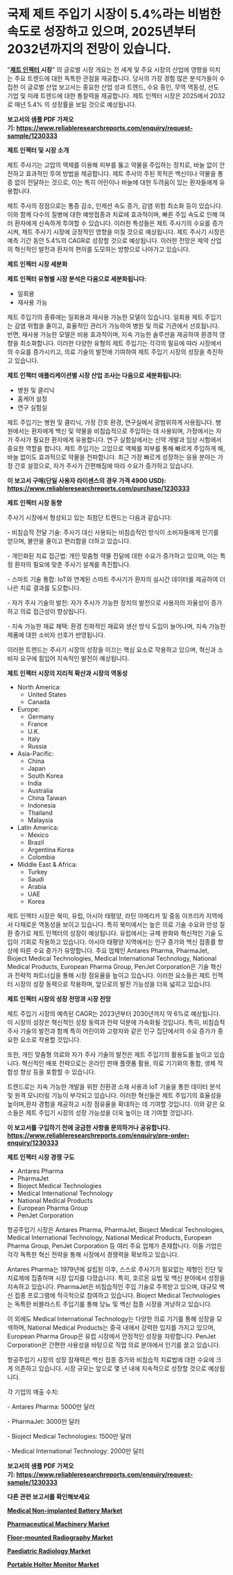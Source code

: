 <p><h1>국제 제트 주입기 시장이 5.4%라는 비범한 속도로 성장하고 있으며, 2025년부터 2032년까지의 전망이 있습니다.</h1></p><p>"<strong><a href="https://www.reliableresearchreports.com/jet-injector-r1230333?utm_campaign=106&utm_medium=7&utm_source=Github&utm_content=ia&utm_term=15012025&utm_id=jet-injector">제트 인젝터&nbsp;</a></strong><strong>시장</strong>" 의 글로벌 시장 개요는 전 세계 및 주요 시장의 산업에 영향을 미치는 주요 트렌드에 대한 독특한 관점을 제공합니다. 당사의 가장 경험 많은 분석가들이 수집한 이 글로벌 산업 보고서는 중요한 산업 성과 트렌드, 수요 동인, 무역 역동성, 선도 기업 및 미래 트렌드에 대한 통찰력을 제공합니다. 제트 인젝터 시장은 2025에서 2032로 매년 5.4% 의 성장률을 보일 것으로 예상됩니다.&nbsp;</p>
<p><strong>보고서의 샘플 PDF 가져오기:&nbsp;<a href="https://www.reliableresearchreports.com/enquiry/request-sample/1230333?utm_campaign=106&utm_medium=7&utm_source=Github&utm_content=ia&utm_term=15012025&utm_id=jet-injector">https://www.reliableresearchreports.com/enquiry/request-sample/1230333</a></strong></p>
<p><strong>제트 인젝터 및 시장 소개</strong></p>
<p><p>제트 주사기는 고압의 액체를 이용해 피부를 뚫고 약물을 주입하는 장치로, 바늘 없이 안전하고 효과적인 투여 방법을 제공합니다. 제트 주사의 주된 목적은 백신이나 약물을 통증 없이 전달하는 것으로, 이는 특히 어린이나 바늘에 대한 두려움이 있는 환자들에게 유용합니다.</p><p>제트 주사의 장점으로는 통증 감소, 인제션 속도 증가, 감염 위험 최소화 등이 있습니다. 이와 함께 다수의 질병에 대한 예방접종과 치료에 효과적이며, 빠른 주입 속도로 인해 여러 환자에게 신속하게 투여할 수 있습니다. 이러한 특성들은 제트 주사기의 수요를 증가시켜, 제트 주사기 시장에 긍정적인 영향을 미칠 것으로 예상됩니다. 제트 주사기 시장은 예측 기간 동안 5.4%의 CAGR로 성장할 것으로 예상됩니다. 이러한 전망은 제약 산업의 혁신적인 발전과 환자의 편의를 도모하는 방향으로 나아가고 있습니다.</p></p>
<p><strong>제트 인젝터 시장 세분화</strong></p>
<p><strong>제트 인젝터 유형별 시장 분석은 다음으로 세분화됩니다:</strong></p>
<p><ul><li>일회용</li><li>재사용 가능</li></ul></p>
<p><p>제트 주입기의 종류에는 일회용과 재사용 가능한 모델이 있습니다. 일회용 제트 주입기는 감염 위험을 줄이고, 효율적인 관리가 가능하여 병원 및 의료 기관에서 선호됩니다. 반면, 재사용 가능한 모델은 비용 효과적이며, 지속 가능한 솔루션을 제공하여 환경적 영향을 최소화합니다. 이러한 다양한 유형의 제트 주입기는 각각의 필요에 따라 시장에서의 수요를 증가시키고, 의료 기술의 발전에 기여하여 제트 주입기 시장의 성장을 촉진하고 있습니다.</p></p>
<p><strong>제트 인젝터 애플리케이션별 시장 산업 조사는 다음으로 세분화됩니다:</strong></p>
<p><ul><li>병원 및 클리닉</li><li>홈케어 설정</li><li>연구 실험실</li></ul></p>
<p><p>제트 주입기는 병원 및 클리닉, 가정 간호 환경, 연구실에서 광범위하게 사용됩니다. 병원에서는 환자에게 백신 및 약물을 비침습적으로 주입하는 데 사용되며, 가정에서는 자가 주사가 필요한 환자에게 유용합니다. 연구 실험실에서는 신약 개발과 임상 시험에서 중요한 역할을 합니다. 제트 주입기는 고압으로 액체를 피부를 통해 빠르게 주입하게 해, 바늘 없이도 효과적으로 약물을 전파합니다. 최근 가장 빠르게 성장하는 응용 분야는 가정 간호 설정으로, 자가 주사가 간편해짐에 따라 수요가 증가하고 있습니다.</p></p>
<p><strong>이 보고서 구매(단일 사용자 라이센스의 경우 가격 4900 USD): <a href="https://www.reliableresearchreports.com/purchase/1230333?utm_campaign=106&utm_medium=7&utm_source=Github&utm_content=ia&utm_term=15012025&utm_id=jet-injector">https://www.reliableresearchreports.com/purchase/1230333</a></strong></p>
<p><strong>제트 인젝터 시장 동향</strong></p>
<p><p>주사기 시장에서 형성되고 있는 최첨단 트렌드는 다음과 같습니다:</p><p>- 비침습적 전달 기술: 주사기 대신 사용되는 비침습적인 방식이 소비자들에게 인기를 얻으며, 불안을 줄이고 편리함을 더하고 있습니다.</p><p>- 개인화된 치료 접근법: 개인 맞춤형 약물 전달에 대한 수요가 증가하고 있으며, 이는 특정 환자의 필요에 맞춘 주사기 설계를 촉진합니다.</p><p>- 스마트 기술 통합: IoT와 연계된 스마트 주사기가 환자의 실시간 데이터를 제공하여 더 나은 치료 결과를 도모합니다.</p><p>- 자가 주사 기술의 발전: 자가 주사가 가능한 장치의 발전으로 사용자의 자율성이 증가하고 의료 접근성이 향상됩니다.</p><p>- 지속 가능한 재료 채택: 환경 친화적인 재료와 생산 방식 도입이 늘어나며, 지속 가능한 제품에 대한 소비자 선호가 반영됩니다.</p><p>이러한 트렌드는 주사기 시장의 성장을 이끄는 핵심 요소로 작용하고 있으며, 혁신과 소비자 요구에 힘입어 지속적인 발전이 예상됩니다.</p></p>
<p><strong>제트 인젝터 시장의 지리적 확산과 시장의 역동성</strong></p>
<p><ul>
    <li>
        North America:
        <ul>
            <li>United States</li>
            <li>Canada</li>
        </ul>
    </li>
    <li>
        Europe:
        <ul>
            <li>Germany</li>
            <li>France</li>
            <li>U.K.</li>
            <li>Italy</li>
            <li>Russia</li>
        </ul>
    </li>
    <li>
        Asia-Pacific:
        <ul>
            <li>China</li>
            <li>Japan</li>
            <li>South Korea</li>
            <li>India</li>
            <li>Australia</li>
            <li>China Taiwan</li>
            <li>Indonesia</li>
            <li>Thailand</li>
            <li>Malaysia</li>
        </ul>
    </li>
    <li>
        Latin America:
        <ul>
            <li>Mexico</li>
            <li>Brazil</li>
            <li>Argentina Korea</li>
            <li>Colombia</li>
        </ul>
    </li>
    <li>
        Middle East & Africa:
        <ul>
            <li>Turkey</li>
            <li>Saudi</li>
            <li>Arabia</li>
            <li>UAE</li>
            <li>Korea</li>
        </ul>
    </li>
    </ul></p>
<p><p>제트 인젝터 시장은 북미, 유럽, 아시아 태평양, 라틴 아메리카 및 중동 아프리카 지역에서 다채로운 역동성을 보이고 있습니다. 특히 북미에서는 높은 의료 기술 수요와 만성 질환 증가로 제트 인젝터의 성장이 예상됩니다. 유럽에서는 규제 완화와 혁신적인 기술 도입이 기회로 작용하고 있습니다. 아시아 태평양 지역에서는 인구 증가와 백신 접종률 향상에 따른 수요 증가가 유망합니다. 주요 업체인 Antares Pharma, PharmaJet, Bioject Medical Technologies, Medical International Technology, National Medical Products, European Pharma Group, PenJet Corporation은 기술 혁신과 전략적 파트너십을 통해 시장 점유율을 높이고 있습니다. 이러한 요소들은 제트 인젝터 시장의 성장 동력으로 작용하며, 앞으로의 발전 가능성을 더욱 넓히고 있습니다.</p></p>
<p><strong>제트 인젝터 시장의 성장 전망과 시장 전망</strong></p>
<p><p>제트 주입기 시장의 예측된 CAGR는 2023년부터 2030년까지 약 6%로 예상됩니다. 이 시장의 성장은 혁신적인 성장 동력과 전략 덕분에 가속화될 것입니다. 특히, 비침습적 주사 기술의 발전과 함께 특히 어린이와 고령자와 같은 인구 집단에서의 수요 증가가 중요한 요소로 작용할 것입니다. </p><p>또한, 개인 맞춤형 의료와 자가 주사 기술의 발전은 제트 주입기의 활용도를 높이고 있습니다. 혁신적인 배포 전략으로는 온라인 판매 플랫폼 활용, 의료 기기와의 통합, 생체 적합성 향상 등을 포함할 수 있습니다. </p><p>트렌드로는 지속 가능한 개발을 위한 친환경 소재 사용과 IoT 기술을 통한 데이터 분석 및 원격 모니터링 기능이 부각되고 있습니다. 이러한 혁신들은 제트 주입기의 효율성을 높이며,환자 경험을 제공하고 시장 점유율을 확대하는 데 기여할 것입니다. 이와 같은 요소들은 제트 주입기 시장의 성장 가능성을 더욱 높이는 데 기여할 것입니다.</p></p>
<p><strong>이 보고서를 구입하기 전에 궁금한 사항을 문의하거나 공유합니다. <a href="https://www.reliableresearchreports.com/enquiry/pre-order-enquiry/1230333?utm_campaign=106&utm_medium=7&utm_source=Github&utm_content=ia&utm_term=15012025&utm_id=jet-injector">https://www.reliableresearchreports.com/enquiry/pre-order-enquiry/1230333</a></strong></p>
<p><strong>제트 인젝터 시장 경쟁 구도</strong></p>
<p><ul><li>Antares Pharma</li><li>PharmaJet</li><li>Bioject Medical Technologies</li><li>Medical International Technology</li><li>National Medical Products</li><li>European Pharma Group</li><li>PenJet Corporation</li></ul></p>
<p><p>항공주입기 시장은 Antares Pharma, PharmaJet, Bioject Medical Technologies, Medical International Technology, National Medical Products, European Pharma Group, PenJet Corporation 등 여러 주요 업체가 존재합니다. 이들 기업은 각각 독특한 혁신 전략을 통해 시장에서 경쟁력을 확보하고 있습니다.</p><p>Antares Pharma는 1979년에 설립된 이후, 스스로 주사기가 필요없는 제형인 진단 및 치료제에 집중하며 시장 입지를 다졌습니다. 특히, 호르몬 요법 및 백신 분야에서 성장을 지속하고 있습니다. PharmaJet은 비침습적인 주입 기술로 주목받고 있으며, 대규모 백신 접종 프로그램에 적극적으로 참여하고 있습니다. Bioject Medical Technologies는 독특한 비블라스트 주입기를 통해 당뇨 및 백신 접종 시장을 겨냥하고 있습니다.</p><p>이 외에도 Medical International Technology는 다양한 의료 기기를 통해 성장을 모색하며, National Medical Products는 중국 내에서 강력한 입지를 가지고 있으며, European Pharma Group은 유럽 시장에서 안정적인 성장을 자랑합니다. PenJet Corporation은 간편한 사용성을 바탕으로 직업 의료 분야에서 인기를 끌고 있습니다.</p><p>항공주입기 시장의 성장 잠재력은 백신 접종 증가와 비침습적 치료법에 대한 수요에 크게 의존하고 있습니다. 시장 규모는 앞으로 몇 년 내에 지속적으로 성장할 것으로 예상됩니다.</p><p>각 기업의 매출 수치:</p><p>- Antares Pharma: 5000만 달러</p><p>- PharmaJet: 3000만 달러</p><p>- Bioject Medical Technologies: 1500만 달러</p><p>- Medical International Technology: 2000만 달러</p></p>
<p><strong>보고서의 샘플 PDF 가져오기:&nbsp;<a href="https://www.reliableresearchreports.com/enquiry/request-sample/1230333?utm_campaign=106&utm_medium=7&utm_source=Github&utm_content=ia&utm_term=15012025&utm_id=jet-injector">https://www.reliableresearchreports.com/enquiry/request-sample/1230333</a></strong></p>
<p><strong></strong></p>
<p><strong></strong></p>
<p><strong></strong></p>
<p><strong></strong></p>
<p><strong>다른 관련 보고서를 확인해보세요</strong></p>
<p><strong><p><a href="https://github.com/dmitriyvo6rog/Market-Research-Report-List-1/blob/main/medical-non-implanted-battery-market.md?utm_campaign=106&utm_medium=7&utm_source=Github&utm_content=ia&utm_term=15012025&utm_id=jet-injector">Medical Non-implanted Battery Market</a></p><p><a href="https://github.com/risingtrista99259/Market-Research-Report-List-1/blob/main/pharmaceutical-machinery-market.md?utm_campaign=106&utm_medium=7&utm_source=Github&utm_content=ia&utm_term=15012025&utm_id=jet-injector">Pharmaceutical Machinery Market</a></p><p><a href="https://github.com/birnbaumbulah0/Market-Research-Report-List-1/blob/main/floor-mounted-radiography-market.md?utm_campaign=106&utm_medium=7&utm_source=Github&utm_content=ia&utm_term=15012025&utm_id=jet-injector">Floor-mounted Radiography Market</a></p><p><a href="https://github.com/luckyshygirl/Market-Research-Report-List-7/blob/main/paediatric-radiology-market.md?utm_campaign=106&utm_medium=7&utm_source=Github&utm_content=ia&utm_term=15012025&utm_id=jet-injector">Paediatric Radiology Market</a></p><p><a href="https://github.com/petbigbeepjn/Market-Research-Report-List-1/blob/main/portable-holter-monitor-market.md?utm_campaign=106&utm_medium=7&utm_source=Github&utm_content=ia&utm_term=15012025&utm_id=jet-injector">Portable Holter Monitor Market</a></p></strong></p>
<p></p>